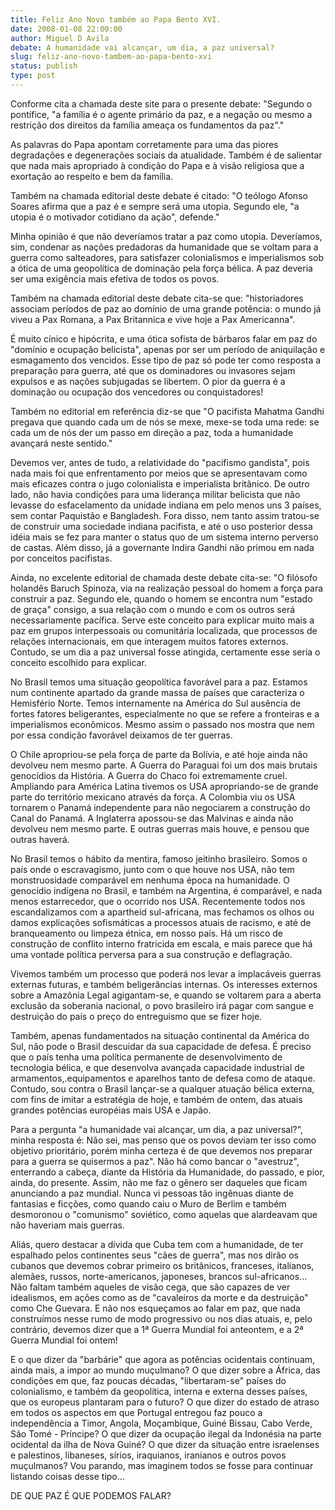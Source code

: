 ```yaml
---
title: Feliz Ano Novo também ao Papa Bento XVI.
date: 2008-01-08 22:00:00
author: Miguel D Avila
debate: A humanidade vai alcançar, um dia, a paz universal?
slug: feliz-ano-novo-tambem-ao-papa-bento-xvi
status: publish 
type: post
---
```


Conforme cita a chamada deste site para o presente debate: "Segundo o pontífice, "a família é o agente primário da paz, e a negação ou mesmo a restrição dos direitos da família ameaça os fundamentos da paz"."   

  

As palavras do Papa apontam corretamente para uma das piores degradações e degenerações sociais da atualidade. Também é de salientar que nada mais apropriado à condição do Papa e à visão religiosa que a exortação ao respeito e bem da família.  

  

Também na chamada editorial deste debate é citado: "O teólogo Afonso Soares afirma que a paz é e sempre será uma utopia. Segundo ele, "a utopia é o motivador cotidiano da ação", defende."   

  

Minha opinião é que não deveríamos tratar a paz como utopia. Deveríamos, sim, condenar as nações predadoras da humanidade que se voltam para a guerra como salteadores, para satisfazer colonialismos e imperialismos sob a ótica de uma geopolítica de dominação pela força bélica. A paz deveria ser uma exigência mais efetiva de todos os povos.  

  

Também na chamada editorial deste debate cita-se que: "historiadores associam períodos de paz ao domínio de uma grande potência: o mundo já viveu a Pax Romana, a Pax Britannica e vive hoje a Pax Americanna".   

  

É muito cínico e hipócrita, e uma ótica sofista de bárbaros falar em paz do "domínio e ocupação belicista", apenas por ser um período de aniquilação e esmagamento dos vencidos. Esse tipo de paz só pode ter como resposta a preparação para guerra, até que os dominadores ou invasores sejam expulsos e as nações subjugadas se libertem. O pior da guerra é a dominação ou ocupação dos vencedores ou conquistadores!  

  

Também no editorial em referência diz-se que "O pacifista Mahatma Gandhi pregava que quando cada um de nós se mexe, mexe-se toda uma rede: se cada um de nós der um passo em direção a paz, toda a humanidade avançará neste sentido."   

  

Devemos ver, antes de tudo, a relatividade do "pacifismo gandista", pois nada mais foi que enfrentamento por meios que se apresentavam como mais eficazes contra o jugo colonialista e imperialista britânico. De outro lado, não havia condições para uma liderança militar belicista que não levasse do esfacelamento da unidade indiana em pelo menos uns 3 países, sem contar Paquistão e Bangladesh. Fora disso, nem tanto assim tratou-se de construir uma sociedade indiana pacifista, e até o uso posterior dessa idéia mais se fez para manter o status quo de um sistema interno perverso de castas. Além disso, já a governante Indira Gandhi não primou em nada por conceitos pacifistas.  

  

Ainda, no excelente editorial de chamada deste debate cita-se: "O filósofo holandês Baruch Spinoza, via na realização pessoal do homem a força para construir a paz. Segundo ele, quando o homem se encontra num "estado de graça" consigo, a sua relação com o mundo e com os outros será necessariamente pacífica. Serve este conceito para explicar muito mais a paz em grupos interpessoais ou comunitária localizada, que processos de relações internacionais, em que interagem muitos fatores externos. Contudo, se um dia a paz universal fosse atingida, certamente esse seria o conceito escolhido para explicar.  

  

No Brasil temos uma situação geopolítica favorável para a paz. Estamos num continente apartado da grande massa de países que caracteriza o Hemisfério Norte. Temos internamente na América do Sul ausência de fortes fatores beligerantes, especialmente no que se refere a fronteiras e a imperialismos econômicos. Mesmo assim o passado nos mostra que nem por essa condição favorável deixamos de ter guerras.   

  

O Chile apropriou-se pela força de parte da Bolívia, e até hoje ainda não devolveu nem mesmo parte. A Guerra do Paraguai foi um dos mais brutais genocídios da História. A Guerra do Chaco foi extremamente cruel. Ampliando para América Latina tivemos os USA apropriando-se de grande parte do território mexicano através da força. A Colombia viu os USA tornarem o Panamá independente para não negociarem a construção do Canal do Panamá. A Inglaterra apossou-se das Malvinas e ainda não devolveu nem mesmo parte. E outras guerras mais houve, e pensou que outras haverá.   

  

No Brasil temos o hábito da mentira, famoso jeitinho brasileiro. Somos o país onde o escravagismo, junto com o que houve nos USA, não tem monstruosidade comparável em nenhuma época na humanidade. O genocídio indígena no Brasil, e também na Argentina, é comparável, e nada menos estarrecedor, que o ocorrido nos USA. Recentemente todos nos escandalizamos com a apartheid sul-africana, mas fechamos os olhos ou damos explicações sofismáticas a processos atuais de racismo, e até de branqueamento ou limpeza étnica, em nosso país. Há um risco de construção de conflito interno fratricida em escala, e mais parece que há uma vontade política perversa para a sua construção e deflagração.  

  

Vivemos também um processo que poderá nos levar a implacáveis guerras externas futuras, e também beligerâncias internas. Os interesses externos sobre a Amazônia Legal agigantam-se, e quando se voltarem para a aberta exclusão da soberania nacional, o povo brasileiro irá pagar com sangue e destruição do país o preço do entreguismo que se fizer hoje.  

  

Também, apenas fundamentados na situação continental da América do Sul, não pode o Brasil descuidar da sua capacidade de defesa. É preciso que o país tenha uma política permanente de desenvolvimento de tecnologia bélica, e que desenvolva avançada capacidade industrial de armamentos,.equipamentos e aparelhos tanto de defesa como de ataque. Contudo, sou contra o Brasil lançar-se a qualquer atuação bélica externa, com fins de imitar a estratégia de hoje, e também de ontem, das atuais grandes potências européias mais USA e Japão.  

  

Para a pergunta "a humanidade vai alcançar, um dia, a paz universal?", minha resposta é: Não sei, mas penso que os povos deviam ter isso como objetivo prioritário, porém minha certeza é de que devemos nos preparar para a guerra se quisermos a paz". Não há como bancar o "avestruz", enterrando a cabeça, diante da História da Humanidade, do passado, e pior, ainda, do presente. Assim, não me faz o gênero ser daqueles que ficam anunciando a paz mundial. Nunca vi pessoas tão ingênuas diante de fantasias e ficções, como quando caiu o Muro de Berlim e também desmoronou o "comunismo" soviético, como aquelas que alardeavam que não haveriam mais guerras.   

  

Aliás, quero destacar a dívida que Cuba tem com a humanidade, de ter espalhado pelos continentes seus "cães de guerra", mas nos dirão os cubanos que devemos cobrar primeiro os britânicos, franceses, italianos, alemães, russos, norte-americanos, japoneses, brancos sul-africanos... Não faltam também aqueles de visão cega, que são capazes de ver idealismos, em ações como as de "cavaleiros da morte e da destruição" como Che Guevara. E não nos esqueçamos ao falar em paz, que nada construímos nesse rumo de modo progressivo ou nos dias atuais, e, pelo contrário, devemos dizer que a 1ª Guerra Mundial foi anteontem, e a 2ª Guerra Mundial foi ontem!   

  

E o que dizer da "barbárie" que agora as potências ocidentais continuam, ainda mais, a impor ao mundo muçulmano? O que dizer sobre a África, das condições em que, faz poucas décadas, "libertaram-se" países do colonialismo, e também da geopolítica, interna e externa desses países, que os europeus plantaram para o futuro? O que dizer do estado de atraso em todos os aspectos em que Portugal entregou faz pouco a independência a Timor, Angola, Moçambique, Guiné Bissau, Cabo Verde, São Tomé - Príncipe? O que dizer da ocupação ilegal da Indonésia na parte ocidental da ilha de Nova Guiné? O que dizer da situação entre israelenses e palestinos, libaneses, sírios, iraquianos, iranianos e outros povos muçulmanos? Vou parando, mas imaginem todos se fosse para continuar listando coisas desse tipo...  

  

DE QUE PAZ É QUE PODEMOS FALAR?
